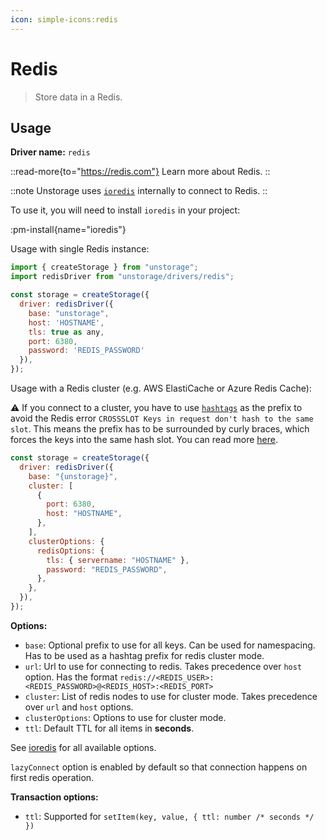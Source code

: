 ```yaml
---
icon: simple-icons:redis
---
```


# Redis

> Store data in a Redis.

## Usage

**Driver name:** `redis`

::read-more{to="https://redis.com"}
Learn more about Redis.
::

::note
Unstorage uses [`ioredis`](https://github.com/luin/ioredis) internally to connect to Redis.
::

To use it, you will need to install `ioredis` in your project:

:pm-install{name="ioredis"}

Usage with single Redis instance:

```js
import { createStorage } from "unstorage";
import redisDriver from "unstorage/drivers/redis";

const storage = createStorage({
  driver: redisDriver({
    base: "unstorage",
    host: 'HOSTNAME',
    tls: true as any,
    port: 6380,
    password: 'REDIS_PASSWORD'
  }),
});
```

Usage with a Redis cluster (e.g. AWS ElastiCache or Azure Redis Cache):

⚠️ If you connect to a cluster, you have to use [`hashtags`](https://redis.io/docs/latest/operate/oss_and_stack/reference/cluster-spec/#hash-tags) as the prefix to avoid the Redis error `CROSSSLOT Keys in request don't hash to the same slot`. This means the prefix has to be surrounded by curly braces, which forces the keys into the same hash slot. You can read more [here](https://redis.io/blog/redis-clustering-best-practices-with-keys/).

```js
const storage = createStorage({
  driver: redisDriver({
    base: "{unstorage}",
    cluster: [
      {
        port: 6380,
        host: "HOSTNAME",
      },
    ],
    clusterOptions: {
      redisOptions: {
        tls: { servername: "HOSTNAME" },
        password: "REDIS_PASSWORD",
      },
    },
  }),
});
```

**Options:**

- `base`: Optional prefix to use for all keys. Can be used for namespacing. Has to be used as a hashtag prefix for redis cluster mode.
- `url`: Url to use for connecting to redis. Takes precedence over `host` option. Has the format `redis://<REDIS_USER>:<REDIS_PASSWORD>@<REDIS_HOST>:<REDIS_PORT>`
- `cluster`: List of redis nodes to use for cluster mode. Takes precedence over `url` and `host` options.
- `clusterOptions`: Options to use for cluster mode.
- `ttl`: Default TTL for all items in **seconds**.

See [ioredis](https://github.com/luin/ioredis/blob/master/API.md#new-redisport-host-options) for all available options.

`lazyConnect` option is enabled by default so that connection happens on first redis operation.

**Transaction options:**

- `ttl`: Supported for `setItem(key, value, { ttl: number /* seconds */ })`
